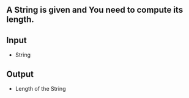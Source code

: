 ## A String is given and You need to compute its length.

## Input

- String

## Output

- Length of the String

